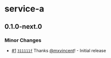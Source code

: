 # service-a

## 0.1.0-next.0

### Minor Changes

- [#1](https://github.com/mxvincent/ci-playground/pull/1) [`311111f`](https://github.com/mxvincent/ci-playground/commit/311111fd62a3cb70b428e34804ad6f8f907022f9) Thanks [@mxvincent](https://github.com/mxvincent)! - Initial release
